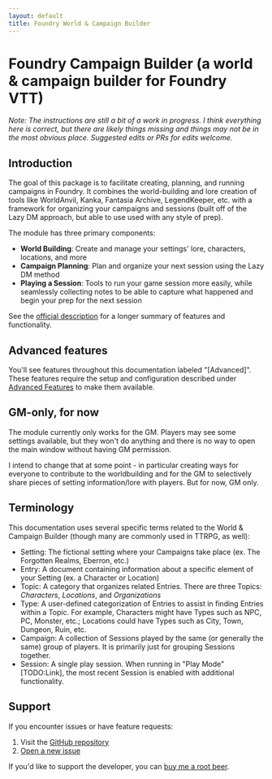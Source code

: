 ```yaml
---
layout: default
title: Foundry World & Campaign Builder
---
```

# Foundry Campaign Builder (a world & campaign builder for Foundry VTT)

*Note: The instructions are still a bit of a work in progress.  I think everything here is correct, but there are likely things missing and things may not be in the most obvious place.  Suggested edits or PRs for edits welcome.*

## Introduction
The goal of this package is to facilitate creating, planning, and running campaigns in Foundry.  It combines the world-building and lore creation of tools like WorldAnvil, Kanka, Fantasia Archive, LegendKeeper, etc. with a framework for organizing your campaigns and sessions (built off of the Lazy DM approach, but able to use used with any style of prep).

The module has three primary components:
- **World Building**: Create and manage your settings' lore, characters, locations, and more
- **Campaign Planning**: Plan and organize your next session using the Lazy DM method
- **Playing a Session**: Tools to run your game session more easily, while seamlessly collecting notes to be able to capture what happened and begin your prep for the next session

See the [official description](https://github.com/dovrosenberg/fvtt-campaign-builder) for a longer summary of features and functionality.

## Advanced features
You'll see features throughout this documentation labeled "[Advanced]".  These features require the setup and configuration described under [Advanced Features](advanced-features.html) to make them available.

## GM-only, for now
The module currently only works for the GM.  Players may see some settings available, but they won't do anything and there is no way to open the main window without having GM permission.

I intend to change that at some point - in particular creating ways for everyone to contribute to the worldbuilding and for the GM to selectively share pieces of setting information/lore with players.  But for now, GM only.

## Terminology
This documentation uses several specific terms related to the World & Campaign Builder (though many are commonly used in TTRPG, as well):

- Setting: The fictional setting where your Campaigns take place (ex. The Forgotten Realms, Eberron, etc.)
- Entry: A document containing information about a specific element of your Setting (ex. a Character or Location)
- Topic: A category that organizes related Entries. There are three Topics: *Characters*, *Locations*, and *Organizations*
- Type: A user-defined categorization of Entries to assist in finding Entries within a Topic. For example, Characters might have Types such as NPC, PC, Monster, etc.; Locations could have Types such as City, Town, Dungeon, Ruin, etc.
- Campaign: A collection of Sessions played by the same (or generally the same) group of players.  It is primarily just for grouping Sessions together.
- Session: A single play session.  When running in "Play Mode" [TODO:Link], the most recent Session is enabled with additional functionality.

## Support

If you encounter issues or have feature requests:
1. Visit the [GitHub repository](https://github.com/dovrosenberg/fvtt-campaign-builder/issues)
2. [Open a new issue](https://github.com/dovrosenberg/fvtt-campaign-builder/issues/new/choose)

If you'd like to support the developer, you can [buy me a root beer](https://ko-fi.com/phloro).